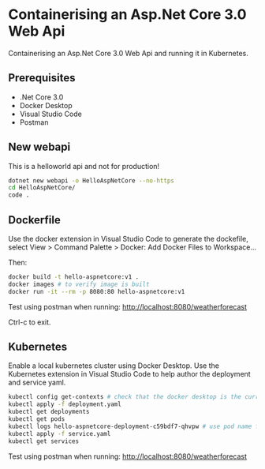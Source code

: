 # Containerising an Asp.Net Core 3.0 Web Api

Containerising an Asp.Net Core 3.0 Web Api and running it in Kubernetes.

## Prerequisites

* .Net Core 3.0
* Docker Desktop
* Visual Studio Code
* Postman

## New webapi

This is a helloworld api and not for production!

```sh
dotnet new webapi -o HelloAspNetCore --no-https
cd HelloAspNetCore/
code .
```

## Dockerfile

Use the docker extension in Visual Studio Code to generate the dockefile, select View > Command Palette > Docker: Add Docker Files to Workspace...

Then:

```sh
docker build -t hello-aspnetcore:v1 .
docker images # to verify image is built
docker run -it --rm -p 8080:80 hello-aspnetcore:v1
```

Test using postman when running:
<http://localhost:8080/weatherforecast>

Ctrl-c to exit.

## Kubernetes

Enable a local kubernetes cluster using Docker Desktop. Use the Kubernetes extension in Visual Studio Code to help author the deployment and service yaml.

```sh
kubectl config get-contexts # check that the docker desktop is the current context
kubectl apply -f deployment.yaml
kubectl get deployments
kubectl get pods
kubectl logs hello-aspnetcore-deployment-c59bdf7-qhvpw # use pod name from previous command
kubectl apply -f service.yaml
kubectl get services
```

Test using postman when running:
<http://localhost:8080/weatherforecast>
